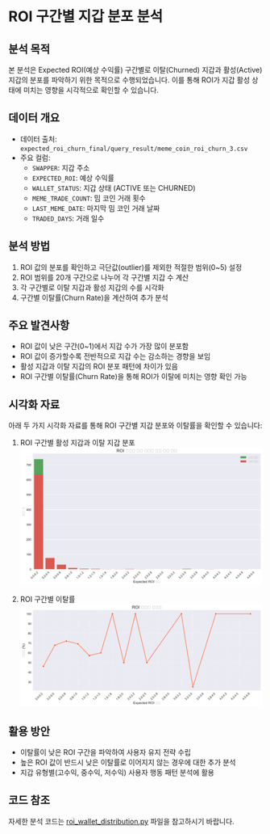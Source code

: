 # ROI 구간별 지갑 분포 분석

## 분석 목적
본 분석은 Expected ROI(예상 수익률) 구간별로 이탈(Churned) 지갑과 활성(Active) 지갑의 분포를 파악하기 위한 목적으로 수행되었습니다. 이를 통해 ROI가 지갑 활성 상태에 미치는 영향을 시각적으로 확인할 수 있습니다.

## 데이터 개요
- 데이터 출처: `expected_roi_churn_final/query_result/meme_coin_roi_churn_3.csv`
- 주요 컬럼:
  - `SWAPPER`: 지갑 주소
  - `EXPECTED_ROI`: 예상 수익률
  - `WALLET_STATUS`: 지갑 상태 (ACTIVE 또는 CHURNED)
  - `MEME_TRADE_COUNT`: 밈 코인 거래 횟수
  - `LAST_MEME_DATE`: 마지막 밈 코인 거래 날짜
  - `TRADED_DAYS`: 거래 일수

## 분석 방법
1. ROI 값의 분포를 확인하고 극단값(outlier)를 제외한 적절한 범위(0~5) 설정
2. ROI 범위를 20개 구간으로 나누어 각 구간별 지갑 수 계산
3. 각 구간별로 이탈 지갑과 활성 지갑의 수를 시각화
4. 구간별 이탈률(Churn Rate)을 계산하여 추가 분석

## 주요 발견사항
- ROI 값이 낮은 구간(0~1)에서 지갑 수가 가장 많이 분포함
- ROI 값이 증가할수록 전반적으로 지갑 수는 감소하는 경향을 보임
- 활성 지갑과 이탈 지갑의 ROI 분포 패턴에 차이가 있음
- ROI 구간별 이탈률(Churn Rate)을 통해 ROI가 이탈에 미치는 영향 확인 가능

## 시각화 자료
아래 두 가지 시각화 자료를 통해 ROI 구간별 지갑 분포와 이탈률을 확인할 수 있습니다:

1. ROI 구간별 활성 지갑과 이탈 지갑 분포
   ![ROI 구간별 지갑 분포](../../roi_wallet_distribution.png)

2. ROI 구간별 이탈률
   ![ROI 구간별 이탈률](../../roi_wallet_churn_rate.png)

## 활용 방안
- 이탈률이 낮은 ROI 구간을 파악하여 사용자 유지 전략 수립
- 높은 ROI 값이 반드시 낮은 이탈률로 이어지지 않는 경우에 대한 추가 분석
- 지갑 유형별(고수익, 중수익, 저수익) 사용자 행동 패턴 분석에 활용

## 코드 참조
자세한 분석 코드는 [roi_wallet_distribution.py](./roi_wallet_distribution.py) 파일을 참고하시기 바랍니다. 
